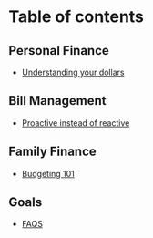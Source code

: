 # Table of contents

## Personal Finance

* [Understanding your dollars](README.md)

## Bill Management

* [Proactive instead of reactive](bill-management/communication.md)

## Family Finance

* [Budgeting 101](family-finance/budgeting-101.md)

## Goals

* [FAQS](goals/faqs.md)
